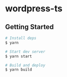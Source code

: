 # wordpress-ts

## Getting Started

```bash
# Install deps
$ yarn 

# Start dev server
$ yarn start

# Build and deploy
$ yarn build
```

